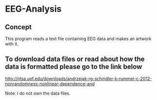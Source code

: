 # EEG-Analysis

## Concept
This program reads a text file containing EEG data and makes an artwork with it. 

## To download data files or read about how the data is formatted please go to the link below
http://ntsa.upf.edu/downloads/andrzejak-rg-schindler-k-rummel-c-2012-nonrandomness-nonlinear-dependence-and

Note: I do not own the data files.